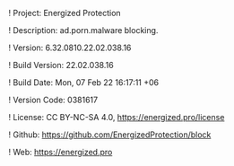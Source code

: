 ! Project: Energized Protection

! Description: ad.porn.malware blocking.

! Version: 6.32.0810.22.02.038.16

! Build Version: 22.02.038.16

! Build Date: Mon, 07 Feb 22 16:17:11 +06

! Version Code: 0381617

! License: CC BY-NC-SA 4.0, https://energized.pro/license

! Github: https://github.com/EnergizedProtection/block

! Web: https://energized.pro
